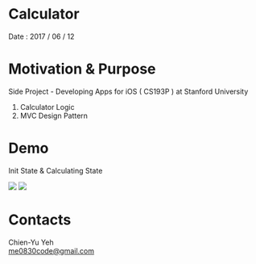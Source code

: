 # Calculator
Date : 2017 / 06 / 12

# Motivation & Purpose
Side Project - Developing Apps for iOS ( CS193P ) at Stanford University

1. Calculator Logic
2. MVC Design Pattern

# Demo
Init State & Calculating State

![](https://i.imgur.com/Ktc46tz.png)
![](https://i.imgur.com/kyPj0Fp.png)

# Contacts
Chien-Yu Yeh
<br>me0830code@gmail.com
